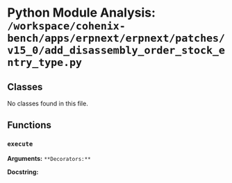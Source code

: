# Python Module Analysis: `/workspace/cohenix-bench/apps/erpnext/erpnext/patches/v15_0/add_disassembly_order_stock_entry_type.py`

## Classes

No classes found in this file.


## Functions

### `execute`
**Arguments:** ``
**Decorators:** ``

**Docstring:**
```

```

